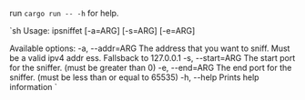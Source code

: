 run `cargo run -- -h` for help.

`sh
Usage: ipsniffet [-a=ARG] [-s=ARG] [-e=ARG]

Available options:
-a, --addr=ARG The address that you want to sniff. Must be a valid ipv4 addr
ess. Fallsback to 127.0.0.1
-s, --start=ARG The start port for the sniffer. (must be greater than 0)
-e, --end=ARG The end port for the sniffer. (must be less than or equal to 65535)
-h, --help Prints help information
`
